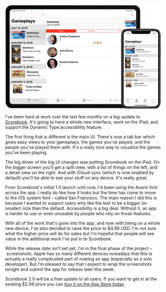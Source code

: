 ![](assets/scorebook-2-preview.jpeg)

I've been hard at work over the last few months on a big update to [Scorebook](https://taphouse.io/scorebook). It's going to have a whole new interface, work on the iPad, and support the Dynamic Type accessibility feature.

The first thing that is different is the main UI. There's now a tab bar which gives easy views to your gameplays, the games you've played, and the people you've played them with. It's a really nice way to visualize the games you've been playing.

The big driver of the big UI changes was putting Scorebook on the iPad. On the bigger screen you'll get a split view, with a list of things on the left, and a detail view on the right. And with iCloud sync (which is now enabled by default) you'll be able to see your stuff on any device. It's really great.

From Scorebook's initial 1.0 launch until now, I'd been using the Avanir font across the app. I really do like how it looks but the time has come to move to the iOS system font – called San Francisco. The main reason I did this is because I wanted to support users who like the text to be a bigger (or smaller) size than the default. Accessibility is a big deal. Without it, an app is harder to use or even unusable by people who rely on those features.

With all of the work that's gone into the app, and now with being on a whole new device, I've also decided to raise the price to $4.99 USD. I'm not sure what the higher price will do for sales but I'm hopeful that people will see value in the additional work I've put in to Scorebook.

While the release date isn't set yet, I'm in the final phase of the project – screenshots. Apple has so many different devices nowadays that this is actually a really complicated part of making an app (especially as a solo developer). But I'm pleased to say that I expect to wrap the screenshots tonight and submit the app for release later this week.

Scorebook 2.0 will be a free update to all users. If you want to get in at the existing $2.99 price you can [buy it on the App Store today](https://apps.apple.com/us/app/scorebook-game-journal/id897584352?mt=8). 
